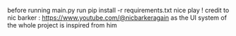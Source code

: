 before running main.py run
pip install -r requirements.txt
nice play !
credit to nic barker : https://www.youtube.com/@nicbarkeragain
as the UI system of the whole project is inspired from him
